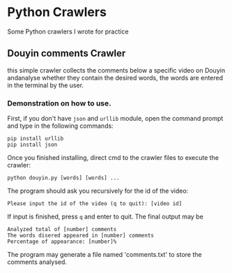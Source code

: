 # Python Crawlers

Some Python crawlers I wrote for practice

## Douyin comments Crawler

this simple crawler collects the comments below a specific video on Douyin andanalyse whether they contain the desired words, the words are entered in the terminal by the user.

### Demonstration on how to use.

First, if you don't have `json` and `urllib` module, open the command prompt and type in the following commands:

```
pip install urllib
pip install json
```

Once you finished installing, direct cmd to the crawler files to execute the crawler:

```
python douyin.py [words] [words] ...
```

The program should ask you recursively for the id of the video:

```
Please input the id of the video (q to quit): [video id]
```

If input is finished, press `q` and enter to quit. The final output may be

```
Analyzed total of [number] comments
The words disered appeared in [number] comments
Percentage of appearance: [number]%
```

The program may generate a file named 'comments.txt' to store the comments analysed.
